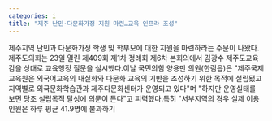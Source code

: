 ```yaml
---
categories: i
title: "제주 난민·다문화가정 지원 마련…교육 인프라 조성"
---
```

제주지역 난민과 다문화가정 학생 및 학부모에 대한 지원을 마련하라는 주문이 나왔다.제주도의회는 23일 열린 제409회 제1차 정례회 제6차 본회의에서 김광수 제주도교육감을 상대로 교육행정 질문을 실시했다.이날 국민의힘 양용만 의원(한림읍)은 "제주국제교육원은 외국어교육의 내실화와 다문화 교육의 기반을 조성하기 위한 목적에 설립됐고 지역별로 외국문화학습관과 제주다문화센터가 운영되고 있다"며 "하지만 운영실태를 보면 당초 설립목적 달성에 의문이 든다"고 피력했다.특히 "서부지역의 경우 실제 이용 인원은 하루 평균 41.9명에 불과하기